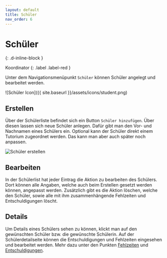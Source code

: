 ```yaml
---
layout: default
title: Schüler
nav_order: 6
---
```


# Schüler
{: .d-inline-block }

Koordinator
{: .label .label-red }

Unter dem Navigationsmenüpunkt `Schüler` können Schüler angelegt und bearbeitet werden.

![Schüler Icon]({{ site.baseurl }}/assets/icons/student.png)

## Erstellen

Über der Schülerliste befindet sich ein Button `Schüler hinzufügen`. Über diesen lassen sich neue Schüler anlegen.
Dafür gibt man den Vor- und Nachnamen eines Schülers ein. Optional kann der Schüler direkt einem Tutorium zugeordnet werden. Das kann man aber auch später noch anpassen.

<img src="{{ site.baseurl }}/assets/images/student_create.png" alt="Schüler erstellen" style="max-width: 20rem">

## Bearbeiten

In der Schülerlist hat jeder Eintrag die Aktion zu bearbeiten des Schülers. Dort können alle Angaben, welche auch beim Erstellen gesetzt werden können, angepasst werden.
Zusätzlich gibt es die Aktion löschen, welche den Schüler, sowie alle mit ihm zusammenhängende Fehlzeiten und Entschuldigungen löscht.

## Details

Um Details eines Schülers sehen zu können, klickt man auf den gewünschten Schüler bzw. die gewünschte Schülerin.
Auf der Schülerdetailseite können die Entschuldigungen und Fehlzeiten eingesehen und bearbeitet werden. Mehr dazu unter den Punkten [Fehlzeiten](absences.html) und [Entschuldigungen](excuses.html).
